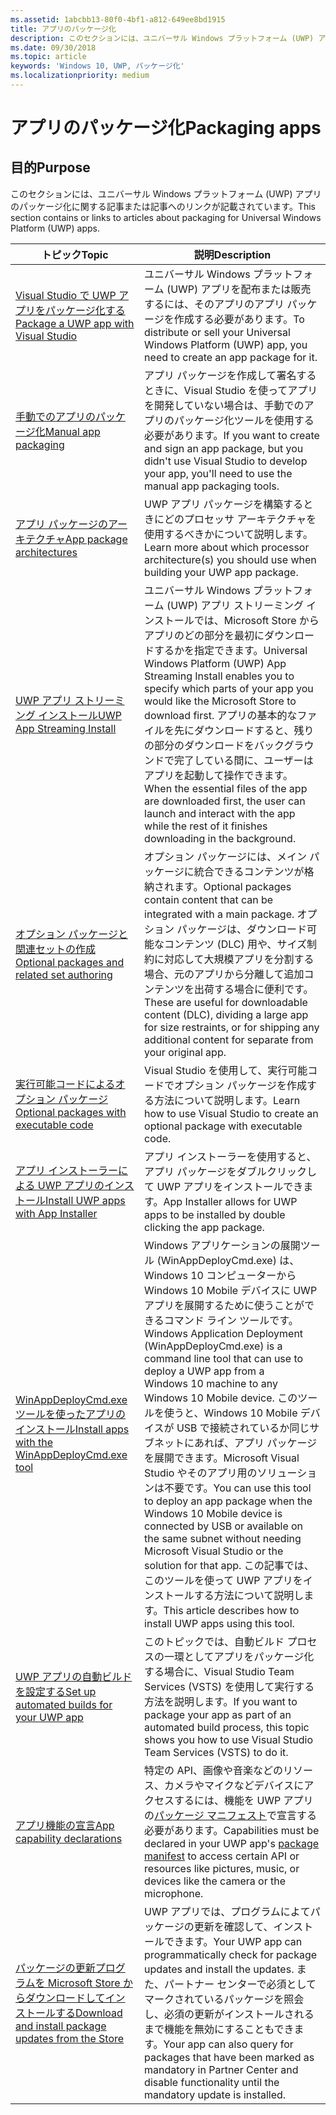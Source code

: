 ```yaml
---
ms.assetid: 1abcbb13-80f0-4bf1-a812-649ee8bd1915
title: アプリのパッケージ化
description: このセクションには、ユニバーサル Windows プラットフォーム (UWP) アプリのパッケージ化に関する記事または記事へのリンクが記載されています。
ms.date: 09/30/2018
ms.topic: article
keywords: 'Windows 10, UWP, パッケージ化'
ms.localizationpriority: medium
---
```

# <a name="packaging-apps"></a><span data-ttu-id="7beb7-104">アプリのパッケージ化</span><span class="sxs-lookup"><span data-stu-id="7beb7-104">Packaging apps</span></span>


## <a name="purpose"></a><span data-ttu-id="7beb7-105">目的</span><span class="sxs-lookup"><span data-stu-id="7beb7-105">Purpose</span></span>

<span data-ttu-id="7beb7-106">このセクションには、ユニバーサル Windows プラットフォーム (UWP) アプリのパッケージ化に関する記事または記事へのリンクが記載されています。</span><span class="sxs-lookup"><span data-stu-id="7beb7-106">This section contains or links to articles about packaging for Universal Windows Platform (UWP) apps.</span></span>

| <span data-ttu-id="7beb7-107">トピック</span><span class="sxs-lookup"><span data-stu-id="7beb7-107">Topic</span></span> | <span data-ttu-id="7beb7-108">説明</span><span class="sxs-lookup"><span data-stu-id="7beb7-108">Description</span></span> |
|-------|-------------|
| [<span data-ttu-id="7beb7-109">Visual Studio で UWP アプリをパッケージ化する</span><span class="sxs-lookup"><span data-stu-id="7beb7-109">Package a UWP app with Visual Studio</span></span>](packaging-uwp-apps.md) | <span data-ttu-id="7beb7-110">ユニバーサル Windows プラットフォーム (UWP) アプリを配布または販売するには、そのアプリのアプリ パッケージを作成する必要があります。</span><span class="sxs-lookup"><span data-stu-id="7beb7-110">To distribute or sell your Universal Windows Platform (UWP) app, you need to create an app package for it.</span></span> |
| [<span data-ttu-id="7beb7-111">手動でのアプリのパッケージ化</span><span class="sxs-lookup"><span data-stu-id="7beb7-111">Manual app packaging</span></span>](manual-packaging-root.md) | <span data-ttu-id="7beb7-112">アプリ パッケージを作成して署名するときに、Visual Studio を使ってアプリを開発していない場合は、手動でのアプリのパッケージ化ツールを使用する必要があります。</span><span class="sxs-lookup"><span data-stu-id="7beb7-112">If you want to create and sign an app package, but you didn't use Visual Studio to develop your app, you'll need to use the manual app packaging tools.</span></span> |
| [<span data-ttu-id="7beb7-113">アプリ パッケージのアーキテクチャ</span><span class="sxs-lookup"><span data-stu-id="7beb7-113">App package architectures</span></span>](device-architecture.md) | <span data-ttu-id="7beb7-114">UWP アプリ パッケージを構築するときにどのプロセッサ アーキテクチャを使用するべきかについて説明します。</span><span class="sxs-lookup"><span data-stu-id="7beb7-114">Learn more about which processor architecture(s) you should use when building your UWP app package.</span></span> |
| [<span data-ttu-id="7beb7-115">UWP アプリ ストリーミング インストール</span><span class="sxs-lookup"><span data-stu-id="7beb7-115">UWP App Streaming Install</span></span>](streaming-install.md) | <span data-ttu-id="7beb7-116">ユニバーサル Windows プラットフォーム (UWP) アプリ ストリーミング インストールでは、Microsoft Store からアプリのどの部分を最初にダウンロードするかを指定できます。</span><span class="sxs-lookup"><span data-stu-id="7beb7-116">Universal Windows Platform (UWP) App Streaming Install enables you to specify which parts of your app you would like the Microsoft Store to download first.</span></span> <span data-ttu-id="7beb7-117">アプリの基本的なファイルを先にダウンロードすると、残りの部分のダウンロードをバックグラウンドで完了している間に、ユーザーはアプリを起動して操作できます。</span><span class="sxs-lookup"><span data-stu-id="7beb7-117">When the essential files of the app are downloaded first, the user can launch and interact with the app while the rest of it finishes downloading in the background.</span></span> |
| [<span data-ttu-id="7beb7-118">オプション パッケージと関連セットの作成</span><span class="sxs-lookup"><span data-stu-id="7beb7-118">Optional packages and related set authoring</span></span>](optional-packages.md) | <span data-ttu-id="7beb7-119">オプション パッケージには、メイン パッケージに統合できるコンテンツが格納されます。</span><span class="sxs-lookup"><span data-stu-id="7beb7-119">Optional packages contain content that can be integrated with a main package.</span></span> <span data-ttu-id="7beb7-120">オプション パッケージは、ダウンロード可能なコンテンツ (DLC) 用や、サイズ制約に対応して大規模アプリを分割する場合、元のアプリから分離して追加コンテンツを出荷する場合に便利です。</span><span class="sxs-lookup"><span data-stu-id="7beb7-120">These are useful for downloadable content (DLC), dividing a large app for size restraints, or for shipping any additional content for separate from your original app.</span></span> |
| [<span data-ttu-id="7beb7-121">実行可能コードによるオプション パッケージ</span><span class="sxs-lookup"><span data-stu-id="7beb7-121">Optional packages with executable code</span></span>](optional-packages-with-executable-code.md) | <span data-ttu-id="7beb7-122">Visual Studio を使用して、実行可能コードでオプション パッケージを作成する方法について説明します。</span><span class="sxs-lookup"><span data-stu-id="7beb7-122">Learn how to use Visual Studio to create an optional package with executable code.</span></span> |
| [<span data-ttu-id="7beb7-123">アプリ インストーラーによる UWP アプリのインストール</span><span class="sxs-lookup"><span data-stu-id="7beb7-123">Install UWP apps with App Installer</span></span>](appinstaller-root.md) | <span data-ttu-id="7beb7-124">アプリ インストーラーを使用すると、アプリ パッケージをダブルクリックして UWP アプリをインストールできます。</span><span class="sxs-lookup"><span data-stu-id="7beb7-124">App Installer allows for UWP apps to be installed by double clicking the app package.</span></span> |
| [<span data-ttu-id="7beb7-125">WinAppDeployCmd.exe ツールを使ったアプリのインストール</span><span class="sxs-lookup"><span data-stu-id="7beb7-125">Install apps with the WinAppDeployCmd.exe tool</span></span>](install-universal-windows-apps-with-the-winappdeploycmd-tool.md) | <span data-ttu-id="7beb7-126">Windows アプリケーションの展開ツール (WinAppDeployCmd.exe) は、Windows 10 コンピューターから Windows 10 Mobile デバイスに UWP アプリを展開するために使うことができるコマンド ライン ツールです。</span><span class="sxs-lookup"><span data-stu-id="7beb7-126">Windows Application Deployment (WinAppDeployCmd.exe) is a command line tool that can use to deploy a UWP app from a Windows 10 machine to any Windows 10 Mobile device.</span></span> <span data-ttu-id="7beb7-127">このツールを使うと、Windows 10 Mobile デバイスが USB で接続されているか同じサブネットにあれば、アプリ パッケージを展開できます。Microsoft Visual Studio やそのアプリ用のソリューションは不要です。</span><span class="sxs-lookup"><span data-stu-id="7beb7-127">You can use this tool to deploy an app package when the Windows 10 Mobile device is connected by USB or available on the same subnet without needing Microsoft Visual Studio or the solution for that app.</span></span> <span data-ttu-id="7beb7-128">この記事では、このツールを使って UWP アプリをインストールする方法について説明します。</span><span class="sxs-lookup"><span data-stu-id="7beb7-128">This article describes how to install UWP apps using this tool.</span></span> |
| [<span data-ttu-id="7beb7-129">UWP アプリの自動ビルドを設定する</span><span class="sxs-lookup"><span data-stu-id="7beb7-129">Set up automated builds for your UWP app</span></span>](auto-build-package-uwp-apps.md) | <span data-ttu-id="7beb7-130">このトピックでは、自動ビルド プロセスの一環としてアプリをパッケージ化する場合に、Visual Studio Team Services (VSTS) を使用して実行する方法を説明します。</span><span class="sxs-lookup"><span data-stu-id="7beb7-130">If you want to package your app as part of an automated build process, this topic shows you how to use Visual Studio Team Services (VSTS) to do it.</span></span> |
| [<span data-ttu-id="7beb7-131">アプリ機能の宣言</span><span class="sxs-lookup"><span data-stu-id="7beb7-131">App capability declarations</span></span>](app-capability-declarations.md) | <span data-ttu-id="7beb7-132">特定の API、画像や音楽などのリソース、カメラやマイクなどデバイスにアクセスするには、機能を UWP アプリの[パッケージ マニフェスト](https://msdn.microsoft.com/library/windows/apps/BR211474)で宣言する必要があります。</span><span class="sxs-lookup"><span data-stu-id="7beb7-132">Capabilities must be declared in your UWP app's [package manifest](https://msdn.microsoft.com/library/windows/apps/BR211474) to access certain API or resources like pictures, music, or devices like the camera or the microphone.</span></span> |
| [<span data-ttu-id="7beb7-133">パッケージの更新プログラムを Microsoft Store からダウンロードしてインストールする</span><span class="sxs-lookup"><span data-stu-id="7beb7-133">Download and install package updates from the Store</span></span>](self-install-package-updates.md) | <span data-ttu-id="7beb7-134">UWP アプリでは、プログラムによてパッケージの更新を確認して、インストールできます。</span><span class="sxs-lookup"><span data-stu-id="7beb7-134">Your UWP app can programmatically check for package updates and install the updates.</span></span> <span data-ttu-id="7beb7-135">また、パートナー センターで必須としてマークされているパッケージを照会し、必須の更新がインストールされるまで機能を無効にすることもできます。</span><span class="sxs-lookup"><span data-stu-id="7beb7-135">Your app can also query for packages that have been marked as mandatory in Partner Center and disable functionality until the mandatory update is installed.</span></span>  |
